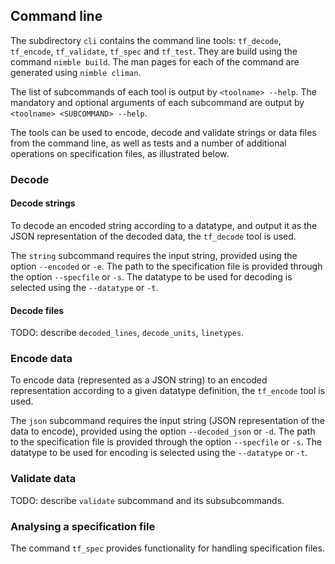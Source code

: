 ## Command line

The subdirectory ``cli`` contains the command line tools: ``tf_decode``,
``tf_encode``, ``tf_validate``, ``tf_spec`` and ``tf_test``.
They are build using the command ``nimble build``.
The man pages for each of the command are generated using ``nimble climan``.

The list of subcommands of each tool is output by ``<toolname> --help``.
The mandatory and optional arguments of each subcommand are output by
``<toolname> <SUBCOMMAND> --help``.

The tools can be used to encode, decode and validate strings or data files
from the command line, as well as tests and a number of additional
operations on specification files, as illustrated below.

### Decode

#### Decode strings

To decode an encoded string according to a datatype, and output it as the
JSON representation of the decoded data, the ``tf_decode`` tool is used.

The ``string`` subcommand requires the input string, provided using the option
``--encoded`` or ``-e``. The path to the specification file is provided through
the option ``--specfile`` or ``-s``. The datatype to be used for
decoding is selected using the ``--datatype`` or ``-t``.

#### Decode files

TODO: describe ``decoded_lines``, ``decode_units``,
``linetypes``.

### Encode data

To encode data (represented as a JSON string) to an encoded representation
according to a given datatype definition, the ``tf_encode`` tool is used.

The ``json`` subcommand requires the input string (JSON representation of
the data to encode), provided using the option ``--decoded_json`` or ``-d``.
The path to the specification file is provided through the option ``--specfile``
or ``-s``. The datatype to be used for
encoding is selected using the ``--datatype`` or ``-t``.

### Validate data

TODO: describe ``validate`` subcommand and its subsubcommands.

### Analysing a specification file

The command ``tf_spec`` provides functionality for handling specification files.
